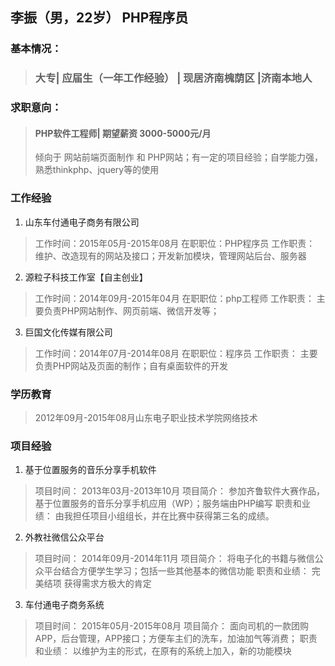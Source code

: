 ## 李振（男，22岁） PHP程序员
### 基本情况：
  > ### 大专| 应届生（一年工作经验） | 现居济南槐荫区 |济南本地人

### 求职意向：

> #### PHP软件工程师| 期望薪资  3000-5000元/月
> 倾向于 网站前端页面制作 和 PHP网站；有一定的项目经验；自学能力强，熟悉thinkphp、jquery等的使用
>
### 工作经验

1. 山东车付通电子商务有限公司

  > 工作时间：2015年05月-2015年08月 在职职位：PHP程序员
  > 工作职责： 维护、改造现有的网站及接口；开发新加模块，管理网站后台、服务器

2. 源粒子科技工作室【自主创业】

  > 工作时间：2014年09月-2015年04月 在职职位：php工程师
  > 工作职责： 主要负责PHP网站制作、网页前端、微信开发等；

3. 巨国文化传媒有限公司

  > 工作时间：2014年07月-2014年08月 在职职位：程序员
  > 工作职责： 主要负责PHP网站及页面的制作；自有桌面软件的开发

### 学历教育

  > 2012年09月-2015年08月山东电子职业技术学院网络技术

### 项目经验

1. 基于位置服务的音乐分享手机软件

  > 项目时间： 2013年03月-2013年10月
  > 项目简介： 参加齐鲁软件大赛作品，基于位置服务的音乐分享手机应用（WP）；服务端由PHP编写
  > 职责和业绩： 由我担任项目小组组长，并在比赛中获得第三名的成绩。

2. 外教社微信公众平台

  > 项目时间： 2014年09月-2014年11月
  > 项目简介： 将电子化的书籍与微信公众平台结合方便学生学习；包括一些其他基本的微信功能
  > 职责和业绩： 完美结项 获得需求方极大的肯定

3. 车付通电子商务系统

  > 项目时间： 2015年05月-2015年08月
  > 项目简介： 面向司机的一款团购APP，后台管理，APP接口；方便车主们的洗车，加油加气等消费；
  > 职责和业绩： 以维护为主的形式，在原有的系统上加入，新的功能模块